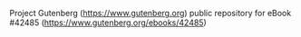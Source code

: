 Project Gutenberg (https://www.gutenberg.org) public repository for eBook #42485 (https://www.gutenberg.org/ebooks/42485)

